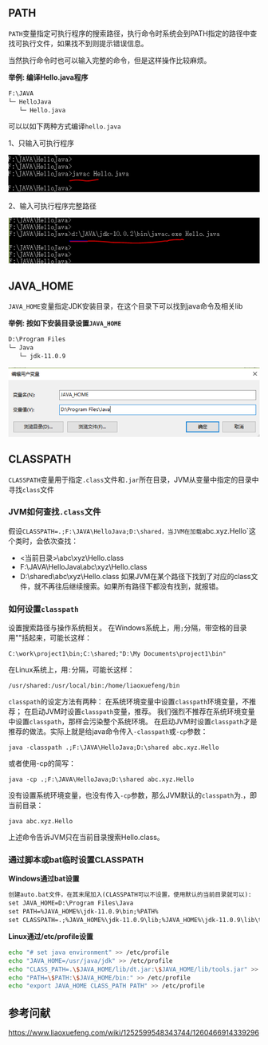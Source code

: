 ## PATH
`PATH`变量指定可执行程序的搜索路径，执行命令时系统会到PATH指定的路径中查找可执行文件，如果找不到则提示错误信息。

当然执行命令时也可以输入完整的命令，但是这样操作比较麻烦。

**举例: 编译Hello.java程序**

```html
F:\JAVA
└─ HelloJava
   └─ Hello.java
```
	  
可以以如下两种方式编译`hello.java`

1、只输入可执行程序

![javaccmd](/pics/javaccmd.PNG)

2、输入可执行程序完整路径

![javaccmd](/pics/fulljavaccmd.PNG)

## JAVA_HOME

`JAVA_HOME`变量指定JDK安装目录，在这个目录下可以找到java命令及相关lib

**举例: 按如下安装目录设置`JAVA_HOME`**

```html
D:\Program Files
└─ Java
   └─ jdk-11.0.9
```

![javahome](/pics/javahome.PNG)

## CLASSPATH

`CLASSPATH`变量用于指定`.class`文件和`.jar`所在目录，JVM从变量中指定的目录中寻找`class`文件

### JVM如何查找`.class`文件

假设`CLASSPATH=.;F:\JAVA\HelloJava;D:\shared，当JVM在加载`abc.xyz.Hello`这个类时，会依次查找：
* <当前目录>\abc\xyz\Hello.class
* F:\JAVA\HelloJava\abc\xyz\Hello.class
* D:\shared\abc\xyz\Hello.class
如果JVM在某个路径下找到了对应的class文件，就不再往后继续搜索。如果所有路径下都没有找到，就报错。

### 如何设置`classpath`

设置搜索路径与操作系统相关。
在Windows系统上，用`;`分隔，带空格的目录用""括起来，可能长这样：
```
C:\work\project1\bin;C:\shared;"D:\My Documents\project1\bin"
```

在Linux系统上，用`:`分隔，可能长这样：
```
/usr/shared:/usr/local/bin:/home/liaoxuefeng/bin
```

`classpath`的设定方法有两种：
在系统环境变量中设置`classpath`环境变量，不推荐；
在启动JVM时设置`classpath`变量，推荐。
我们强烈不推荐在系统环境变量中设置`classpath`，那样会污染整个系统环境。
在启动JVM时设置`classpath`才是推荐的做法。实际上就是给java命令传入`-classpath`或`-cp`参数：

```
java -classpath .;F:\JAVA\HelloJava;D:\shared abc.xyz.Hello
```

或者使用-cp的简写：

```
java -cp .;F:\JAVA\HelloJava;D:\shared abc.xyz.Hello
```

没有设置系统环境变量，也没有传入`-cp`参数，那么JVM默认的`classpath`为.，即当前目录：

```
java abc.xyz.Hello
```

上述命令告诉JVM只在当前目录搜索Hello.class。

### 通过脚本或bat临时设置CLASSPATH

**Windows通过bat设置**

```html
创建auto.bat文件，在其末尾加入(CLASSPATH可以不设置，使用默认的当前目录就可以): 
set JAVA_HOME=D:\Program Files\Java
set PATH=%JAVA_HOME%\jdk-11.0.9\bin;%PATH%
set CLASSPATH=.;%JAVA_HOME%\jdk-11.0.9\lib;%JAVA_HOME%\jdk-11.0.9\lib\tools.jar
```

**Linux通过/etc/profile设置**

```bash
echo "# set java environment" >> /etc/profile
echo "JAVA_HOME=/usr/java/jdk" >> /etc/profile
echo "CLASS_PATH=.\$JAVA_HOME/lib/dt.jar:\$JAVA_HOME/lib/tools.jar" >> /etc/profile
echo "PATH=\$PATH:\$JAVA_HOME/bin:" >> /etc/profile
echo "export JAVA_HOME CLASS_PATH PATH" >> /etc/profile
```

## 参考问献

https://www.liaoxuefeng.com/wiki/1252599548343744/1260466914339296
